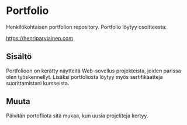 # Portfolio

Henkilökohtaisen portfolion repository.
Portfolio löytyy osoitteesta:

https://henriparviainen.com


## Sisältö

Portfolioon on kerätty näytteitä Web-sovellus projekteista, joiden parissa olen työskennellyt.
Lisäksi portfoliosta löytyy myös sertifikaatteja suorittamistani kursseista.

## Muuta

Päivitän portofliota sitä mukaa, kun uusia projekteja kertyy.


